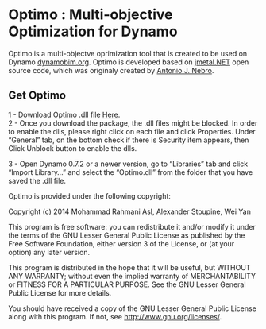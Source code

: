 Optimo : Multi-objective Optimization for Dynamo
======
Optimo is a multi-objectve oprimization tool that is created to be used on Dynamo [dynamobim.org](http://dynamobim.org/learn/). Optimo is developed based on [jmetal.NET](http://jmetalnet.sourceforge.net/) open source code, which was originaly created by [Antonio J. Nebro](antonio@lcc.uma.es). 

## Get Optimo ##

 1 - Download Optimo .dll file [Here](https://dl.dropboxusercontent.com/u/25537565/Github/Optimo.dll).	
 2 - Once you download the package, the .dll files might be blocked. In order to enable the dlls, please right click on each file      and click Properties. Under “General” tab, on the bottom check if there is Security item appears, then Click Unblock button       to enable the dlls. 
 
 3 - Open Dynamo 0.7.2 or a newer version, go to “Libraries” tab and click “Import Library…” and select the “Optimo.dll” from the      folder that you have saved the .dll file.



Optimo is provided under the following copyright:

Copyright (c) 2014 Mohammad Rahmani Asl, Alexander Stoupine, Wei Yan

This program is free software: you can redistribute it and/or modify
it under the terms of the GNU Lesser General Public License as published by
the Free Software Foundation, either version 3 of the License, or
(at your option) any later version.

This program is distributed in the hope that it will be useful,
but WITHOUT ANY WARRANTY; without even the implied warranty of
MERCHANTABILITY or FITNESS FOR A PARTICULAR PURPOSE.  See the
GNU Lesser General Public License for more details.
 
You should have received a copy of the GNU Lesser General Public License
along with this program.  If not, see <http://www.gnu.org/licenses/>.
